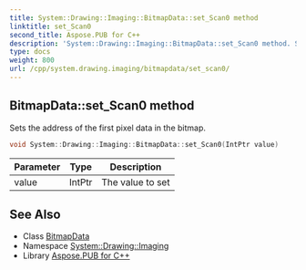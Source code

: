 ```yaml
---
title: System::Drawing::Imaging::BitmapData::set_Scan0 method
linktitle: set_Scan0
second_title: Aspose.PUB for C++
description: 'System::Drawing::Imaging::BitmapData::set_Scan0 method. Sets the address of the first pixel data in the bitmap in C++.'
type: docs
weight: 800
url: /cpp/system.drawing.imaging/bitmapdata/set_scan0/
---
```

## BitmapData::set_Scan0 method


Sets the address of the first pixel data in the bitmap.

```cpp
void System::Drawing::Imaging::BitmapData::set_Scan0(IntPtr value)
```


| Parameter | Type | Description |
| --- | --- | --- |
| value | IntPtr | The value to set |

## See Also

* Class [BitmapData](../)
* Namespace [System::Drawing::Imaging](../../)
* Library [Aspose.PUB for C++](../../../)

